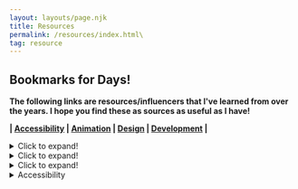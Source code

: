 ```yaml
---
layout: layouts/page.njk
title: Resources
permalink: /resources/index.html\
tag: resource
---
```

## Bookmarks for Days!

**The following links are resources/influencers that I've learned from over the years. I hope you find these as sources as useful as I have!**

**\| [Accessibility](#accessibility) | [Animation](#animation) | [Design](#design) | [Development](#development) |** 

<details>
  <summary>Click to expand!</summary>
  
  ## Heading
  1. A numbered
  2. list
     \* With some
     \* Sub bullets
</details>

<details>
  <summary>Click to expand!</summary>
  
  ## Heading
  1. A numbered
  2. list
     \* With some
     \* Sub bullets
</details>

<details>
  <summary>Click to expand!</summary>
  
  ## Heading
  1. A numbered
  2. list
     \* With some
     \* Sub bullets
</details>

<details>
  <summary>Accessibility</summary>
  
\* \*\*Standard\**

* [W3C Accessibility Standards Overview](https://www.w3.org/WAI/standards-guidelines/)
* [Web Content Accessibility Guidelines (WCAG) 2.0](https://www.w3.org/TR/WCAG20/)
* [Standards for Writing Accessibly](https://alistapart.com/article/standards-for-writing-accessibly/)
* [HTML: A good basis for accessibility](https://developer.mozilla.org/en-US/docs/Learn/Accessibility/HTML)
* **Navigation**

  * [Accessible Mobile Navigation](https://www.a11ymatters.com/pattern/mobile-nav/)
  * [Accessibility for Hamburger Menu](https://medium.com/@linlinghao/accessibility-for-hamburger-menu-a37fa9617a89)
* **Strategy**

  * [ADA Website Compliance: Preparing Your College or University Website](https://www.oho.com/blog/ada-website-compliance-preparing-your-college-or-university-website)
  * [Checklist to Comply with ADA Accessibility in Higher Education](https://opensenselabs.com/blog/articles/checklist-comply-ada-accessibility-higher-education)
  * [ADA Title II Action Guide for State and Local Governments](https://www.adaactionguide.org/action-steps)
  * [Making the Web More Accessible Using Machine Learning](https://medium.com/myplanet-musings/making-the-web-more-accessible-using-machine-learning-8a32eaafdb3a)
  * [14 easy ways to make your website more accessible](https://www.creativebloq.com/advice/14-easy-ways-to-make-your-website-more-accessible)
  * [A11y at Clio: How We Build Accessible UI Web Components](https://labs.clio.com/a11y-at-clio-how-we-build-accessible-ui-web-components-b31d8e1fef23)
  * [United States Web Design System](https://designsystem.digital.gov/)
  * [Checklist to avoid the most common accessibility errors](https://www.brucelawson.co.uk/2019/checklist-to-avoid-the-most-common-accessibility-errors/)
  * [Web Accessibility Tutorials](https://www.w3.org/WAI/tutorials/)
  * [How to be a keyboard accessibility super hero](http://simplyaccessible.com/article/keyboard-superhero/)
  * [Writing CSS with Accessibility in Mind](https://medium.com/@matuzo/writing-css-with-accessibility-in-mind-8514a0007939)
  * [Unexpected accessibility tips](https://www.cjcid.com/articles/unexpected-a11y-tips/)
  * [5 ways content can improve your websites’ accessibility — and overall UX](https://webflow.com/blog/5-ways-content-can-improve-your-websites-accessibility-and-overall-ux)
  * [Start with empathy](https://simplyaccessible.com/article/empathy/)
* **Misc Resources**

  * [The state of accessible web UI frameworks](https://darekkay.com/blog/accessible-ui-frameworks/)
  * [Accessibility Update Towards 2020](https://www.boye-co.com/blog/2019/10/3/accessibility-update-towards-2020)
  * [Growing Accessibility Conversations](https://css-tricks.com/growing-accessibility-conversations/)
  * [Accessibility Reviews](https://a11y.reviews/)
  * [Enhancing The Clickable Area Size](https://ishadeed.com/article/clickable-area/)
  * [Web Components and the Accessibility Object model (AOM)](https://www.24a11y.com/2019/web-components-and-the-aom/)
  * [VICE VERSA - diagonal UI optimized for single hand IX](https://www.behance.net/gallery/12419409/VICE-VERSA-diagonal-UI-optimized-for-a-single-hand-IX)
  * [Accessibility in JavaScript Applications](https://marcysutton.github.io/js-a11y-workshop/)
  * [PUXL - framework](https://puxl.io/)
  * [Nutrition Cards for Accessible Components](https://davatron5000.github.io/a11y-nutrition-cards/)
  * [The A11Y Project](https://a11yproject.com/)
  * [Periodic Table of ARIA 1.0 Roles](https://dylanb.github.io/periodic-aria-roles.html)
  * [WAI-ARIA Authoring Practices 1.1](https://www.w3.org/TR/wai-aria-practices/)
  * [Accessible Rich Internet Applications (WAI-ARIA) 1.1](https://www.w3.org/TR/wai-aria/)
  * [Web Fundamentals - Accessibility](https://developers.google.com/web/fundamentals/accessibility)
  * [Accessibility a Developer's User Story](https://www.telerik.com/blogs/accessibility-developers-user-story)
  * [Accessibility Support](https://a11ysupport.io/)
  * [Using ARIA to enhance SVG accessibility](https://developer.paciellogroup.com/blog/2013/12/using-aria-enhance-svg-accessibility/)
  * [8 things parenting taught me about accessibility](https://simplyaccessible.com/article/8-things-parenting-taught-accessibility/)
  * [Sara Soueidan - What a Year of Learning and Teaching Accessibility Taught Me](https://www.sarasoueidan.com/blog/what-accessibility-taught-me/)
  * [Web Content Accessibility Guidelines (WCAG) Conformance](https://www.deque.com/wcag/)
  * [Website Accessibility – How you can make your website function for people of all abilities, even if you’re not a coder](https://strategybykatie.com/website-accessibility-how-you-can-make-your-website-function-for-people-of-all-abilities-even-if-youre-not-a-coder/)
  * [The A11Y Project - Patterns](https://a11yproject.com/patterns/)
  * [Truths about digital accessibility](https://ericwbailey.design/writing/truths-about-digital-accessibility.html)
  * [Libraries and Accessibility: Accessible Websites](https://libguides.ctstatelibrary.org/dld/accessibility/websites)
  * [Using the Accessibility Checker on Web Pages](https://www.blackbaud.com/files/support/helpfiles/luminate-online/help/Subsystems/Administrator/Content/Ref/Admin_Accessibility_Checker.html)
  * [A smartphone accessibility primer; or, how I learned to stop worrying and master mobile accessibility](https://simplyaccessible.com/article/smartphone-a11y-primer-1/)
  * [Finding the willing: cultivating engagement for accessibility](https://simplyaccessible.com/article/finding-willing-cultivating-engagement-accessibility/)
  * [Accessibility Matters](https://www.a11ymatters.com/)
  * [No Style Design System](http://nostyle.herokuapp.com/)
* **Examples**

  * [Accessibility at Yale](https://usability.yale.edu/web-accessibility/accessibility-yale)
  * [Clever](https://clever.com/)
  * [Carnegie Museums of Pittsburgh - Innovation Studio LogoWeb Accessibility Guidelines](http://web-accessibility.carnegiemuseums.org/)
  * [Apple - Accessibility](https://www.apple.com/accessibility/)
  * [Deque - Pattern library](https://pattern-library.dequelabs.com/)
  * [A11Y - Style Guide](https://a11y-style-guide.com/style-guide/)
* **Tools/Testing**

  * [Accessibility Inspector (Firefox)](https://marcozehe.de/2018/04/11/introducing-the-accessibility-inspector-in-the-firefox-developer-tools/)
  * [WAVE Web Accessibility Evaluation Tool](http://wave.webaim.org/)
  * [Accessibility Inspector (Firefox)](https://marcozehe.de/2018/04/11/introducing-the-accessibility-inspector-in-the-firefox-developer-tools/)
  * [Little Forest](https://littleforest.co.uk/)
  * [HTML CodeSniffer](http://squizlabs.github.io/HTML_CodeSniffer/)
  * [Accessibility Insights](https://accessibilityinsights.io/)
  * [webhint](https://webhint.io/)
  * [WebAIM - Contrast Checker](https://webaim.org/resources/contrastchecker/)
  * [accessiBe](https://accessibe.com/)
  * [HTML5 Accessibility](https://www.html5accessibility.com/)
  * [a11y.css - Extension](https://ffoodd.github.io/a11y.css/)
  * [Accessibility Testing Tools](https://css-tricks.com/accessibility-testing-tools/)
  * [Web Accessibility: Tools and Considerations](https://www.sitepoint.com/web-accessibility-tools-considerations/)
  * [Assistive Technologies I Test With](https://daverupert.com/2018/07/assistive-technologies-i-test-with/)
* **Forms**

  * [Accessibility Inspector (Firefox)](https://marcozehe.de/2018/04/11/introducing-the-accessibility-inspector-in-the-firefox-developer-tools/)
  * [How Can I Make My Forms A Little More Accessible?](https://medium.com/@roblcopeland/how-can-i-make-my-forms-a-little-more-accessible-1726d63210f2)
  * [USWDS - Form controls](https://designsystem.digital.gov/components/form-controls/)
  * [USWDS - Form templates](https://designsystem.digital.gov/components/form-templates/)
  * [Where to put buttons on forms](https://adamsilver.io/articles/where-to-put-buttons-in-forms/)
  * [Making a Better Custom Select Element](https://24ways.org/2019/making-a-better-custom-select-element/)
  * [Multi-page Forms](https://www.w3.org/WAI/tutorials/forms/multi-page/)
  * [Accessibility testing a multi-channel form wizard](https://vfowler.com/accessibility-testing-multi-channel-form-wizard/)
* **Legal**

  * [Higher Ed Accessibility Lawsuits, Complaints, and Settlements](https://www.d.umn.edu/~lcarlson/atteam/lawsuits.html)
  * [Feds Prod Universities to Address Website Accessibility Complaints](https://www.insidehighered.com/news/2018/11/06/universities-still-struggle-make-websites-accessible-all)
* **Influencers**

  * [Kristina Podnar](https://www.kpodnar.com/)
  * [Sara Soueidan](https://www.sarasoueidan.com/)
  * [Sergei Kriger](https://www.sergeikriger.com/)
  * [Aaron Gustafson](https://www.aaron-gustafson.com/)
* **Code**

  * [CodePen - Hamburger Menu](https://codepen.io/shadeed/pen/PMygee)
  * [Having a Little Fun With Custom Focus Styles](https://css-tricks.com/having-a-little-fun-with-custom-focus-styles/)
* **Documents**

  * [Kristina Podnar - Branding Policy](https://docs.google.com/document/d/1Bka7B6oeyF0N8H_kpR0oWtNQqoZkwvv1YcSlBXOy0CU/edit?usp=sharing)
  * [Kristina Podnar - Logo standard](https://docs.google.com/document/d/1cgjG_LYLcjxJkklF-JkOxo-mFNX9cKXjx0WVT9Stl7U/edit?usp=sharing)
  * [Kristina Podnar - Privacy policy](https://docs.google.com/document/d/1lLZWnkZPWn8HVjR3nkH1lv2AHscaHjntjbeKPrKtp-M/edit?usp=sharing)
  * [Kristina Podnar - Privacy statement](https://docs.google.com/document/d/1ZeHNfqBDOXd7ZmTKIG9UFVukH75AJqZyAsEyM5QQ7dM/edit)
  * [Kristina Podnar - Accessibility policy we developed for Greg V](https://docs.google.com/document/d/12bQ7zFqiS5KLnDSC4nQU60JoL0CJarujsDUtlEB_KXI/edit?usp=sharing)